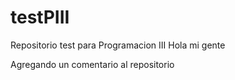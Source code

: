 # testPIII
Repositorio test para Programacion III
Hola mi gente

Agregando un comentario al repositorio
